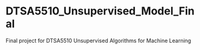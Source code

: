 # DTSA5510_Unsupervised_Model_Final
Final project for DTSA5510 Unsupervised Algorithms for Machine Learning
